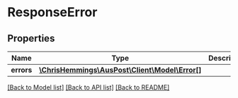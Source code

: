 # ResponseError

## Properties
Name | Type | Description | Notes
------------ | ------------- | ------------- | -------------
**errors** | [**\ChrisHemmings\AusPost\Client\Model\Error[]**](Error.md) |  | [optional] 

[[Back to Model list]](../README.md#documentation-for-models) [[Back to API list]](../README.md#documentation-for-api-endpoints) [[Back to README]](../README.md)


